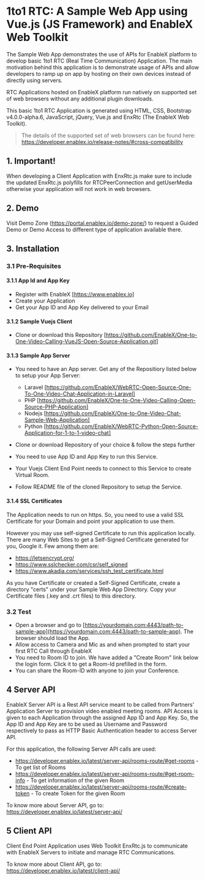 # 1to1 RTC: A Sample Web App using Vue.js (JS Framework) and EnableX Web Toolkit

The Sample Web App demonstrates the use of APIs for EnableX platform to develop basic 1to1 RTC (Real Time Communication) Application. The main motivation behind this application is to demonstrate usage of APIs and allow developers to ramp up on app by hosting on their own devices instead of directly using servers.

RTC Applications hosted on EnableX platform run natively on supported set of web browsers without any additional plugin downloads.

This basic 1to1 RTC Application is generated using HTML, CSS, Bootstrap v4.0.0-alpha.6, JavaScript, jQuery, Vue.js and EnxRtc (The EnableX Web Toolkit).

>The details of the supported set of web browsers can be found here:
https://developer.enablex.io/release-notes/#cross-compatibility

## 1. Important!

When developing a Client Application with EnxRtc.js make sure to include the updated EnxRtc.js polyfills for RTCPeerConnection and getUserMedia otherwise your application will not work in web browsers.

## 2. Demo

Visit Demo Zone (https://portal.enablex.io/demo-zone/) to request a Guided Demo or Demo Access to different type of application available there.

## 3. Installation

### 3.1 Pre-Requisites

#### 3.1.1 App Id and App Key

* Register with EnableX [https://www.enablex.io] 
* Create your Application
* Get your App ID and App Key delivered to your Email

#### 3.1.2 Sample Vuejs Client

* Clone or download this Repository [https://github.com/EnableX/One-to-One-Video-Calling-VueJS-Open-Source-Application.git]


#### 3.1.3 Sample App Server

* You need to have an App server. Get any of the Repositiory listed below to setup your App Server:
  * Laravel [https://github.com/EnableX/WebRTC-Open-Source-One-To-One-Video-Chat-Application-in-Laravel]
  * PHP     [https://github.com/EnableX/One-to-One-Video-Calling-Open-Source-PHP-Application]
  * Nodejs  [https://github.com/EnableX/One-to-One-Video-Chat-Sample-Web-Application]
  * Python  [https://github.com/EnableX/WebRTC-Python-Open-Source-Application-for-1-to-1-video-chat]
  
* Clone or download Repository of your choice & follow the steps further
* You need to use App ID and App Key to run this Service.
* Your Vuejs Client End Point needs to connect to this Service to create Virtual Room.
* Follow README file of the cloned Repository to setup the Service.

#### 3.1.4 SSL Certificates

The Application needs to run on https. So, you need to use a valid SSL Certificate for your Domain and point your application to use them. 

However you may use self-signed Certificate to run this application locally. There are many Web Sites to get a Self-Signed Certificate generated for you, Google it. Few among them are:
* https://letsencrypt.org/
* https://www.sslchecker.com/csr/self_signed
* https://www.akadia.com/services/ssh_test_certificate.html  

As you have Certificate or created a Self-Signed Certificate, create a directory "certs" under your Sample Web App Directory. Copy your Certificate files (.key and .crt files)  to this directory.

### 3.2 Test

* Open a browser and go to [https://yourdomain.com:4443/path-to-sample-app](https://yourdomain.com:4443/path-to-sample-app). The browser should load the App. 
* Allow access to Camera and Mic as and when prompted to start your first RTC Call through EnableX
* You need to Room ID to join. We have added a "Create Room" link below the login form. Click it to get a Room-Id prefilled in the form. 
* You can share the Room-ID with anyone to join your Conference.

## 4 Server API

EnableX Server API is a Rest API service meant to be called from Partners' Application Server to provision video enabled 
meeting rooms. API Access is given to each Application through the assigned App ID and App Key. So, the App ID and App Key 
are to be used as Username and Password respectively to pass as HTTP Basic Authentication header to access Server API.
 
For this application, the following Server API calls are used: 
* https://developer.enablex.io/latest/server-api/rooms-route/#get-rooms - To get list of Rooms
* https://developer.enablex.io/latest/server-api/rooms-route/#get-room-info - To get information of the given Room
* https://developer.enablex.io/latest/server-api/rooms-route/#create-token - To create Token for the given Room

To know more about Server API, go to:
https://developer.enablex.io/latest/server-api/



## 5 Client API

Client End Point Application uses Web Toolkit EnxRtc.js to communicate with EnableX Servers to initiate and manage RTC Communications.  

To know more about Client API, go to:
https://developer.enablex.io/latest/client-api/
